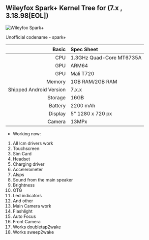## Wileyfox Spark+ Kernel Tree for (7.x , 3.18.98[EOL])           
![Wileyfox Spark+](https://www.kickmobiles.com/content/images/thumbs/0007769_wileyfox-spark-plus-dual-sim-16gb-black_420.jpeg)

Unofficial codename - spark+

Basic   | Spec Sheet
-------:|:-------------------------
CPU     | 1.3GHz Quad-Core MT6735A
GPU     | ARM64
GPU     | Mali T720
Memory  | 1GB RAM/2GB RAM
Shipped Android Version | 7.x.x
Storage | 16GB
Battery | 2200 mAh
Display | 5" 1280 x 720 px
Camera  | 13MPx

* Working now:
1) All lcm drivers work
2) Touchscreen
3) Sim Card
4) Headset
5) Charging driver
6) Accelerometer
7) Alsps
8) Sound from the main speaker
9) Brightness
10) OTG
11) Led indicators
12) And other
13) Main Camera work
14) Flashlight
15) Auto Focus
16) Front Camera
17) Works doubletap2wake
18) Works sweep2wake
